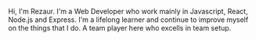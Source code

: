 Hi, I'm Rezaur. I'm a Web Developer who work mainly in Javascript, React, Node.js and Express. I'm a lifelong learner and continue to improve myself on the things that I do. A team player here who excells in team setup.

